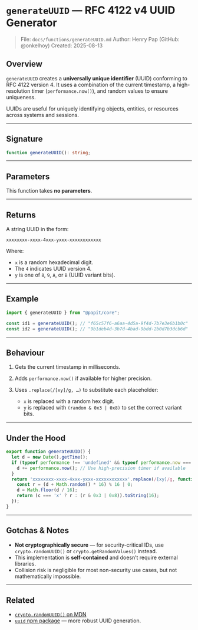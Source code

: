 # `generateUUID` — RFC 4122 v4 UUID Generator

> File: `docs/functions/generateUUID.md`
> Author: Henry Pap (GitHub: @onkelhoy)
> Created: 2025-08-13

## Overview

`generateUUID` creates a **universally unique identifier** (UUID) conforming to RFC 4122 version 4.
It uses a combination of the current timestamp, a high-resolution timer (`performance.now()`), and random values to ensure uniqueness.

UUIDs are useful for uniquely identifying objects, entities, or resources across systems and sessions.

---

## Signature

```ts
function generateUUID(): string;
```

---

## Parameters

This function takes **no parameters**.

---

## Returns

A string UUID in the form:

```
xxxxxxxx-xxxx-4xxx-yxxx-xxxxxxxxxxxx
```

Where:

* `x` is a random hexadecimal digit.
* The `4` indicates UUID version 4.
* `y` is one of `8`, `9`, `A`, or `B` (UUID variant bits).

---

## Example

```ts
import { generateUUID } from "@papit/core";

const id1 = generateUUID(); // "f65c57f6-a6aa-4d5a-9f4d-7b7e3e6b1b0c"
const id2 = generateUUID(); // "9b1deb4d-3b7d-4bad-9bdd-2b0d7b3dcb6d"
```

---

## Behaviour

1. Gets the current timestamp in milliseconds.
2. Adds `performance.now()` if available for higher precision.
3. Uses `.replace(/[xy]/g, …)` to substitute each placeholder:

   * `x` is replaced with a random hex digit.
   * `y` is replaced with `(random & 0x3 | 0x8)` to set the correct variant bits.

---

## Under the Hood

```ts
export function generateUUID() {
  let d = new Date().getTime();
  if (typeof performance !== 'undefined' && typeof performance.now === 'function') {
    d += performance.now(); // Use high-precision timer if available
  }
  return 'xxxxxxxx-xxxx-4xxx-yxxx-xxxxxxxxxxxx'.replace(/[xy]/g, function (c) {
    const r = (d + Math.random() * 16) % 16 | 0;
    d = Math.floor(d / 16);
    return (c === 'x' ? r : (r & 0x3 | 0x8)).toString(16);
  });
}
```

---

## Gotchas & Notes

* **Not cryptographically secure** — for security-critical IDs, use `crypto.randomUUID()` or `crypto.getRandomValues()` instead.
* This implementation is **self-contained** and doesn’t require external libraries.
* Collision risk is negligible for most non-security use cases, but not mathematically impossible.

---

## Related

* [`crypto.randomUUID()` on MDN](https://developer.mozilla.org/en-US/docs/Web/API/Crypto/randomUUID)
* [`uuid` npm package](https://www.npmjs.com/package/uuid) — more robust UUID generation.